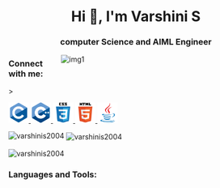 <h1 align="center">Hi 👋, I'm Varshini S</h1>
<h3 align="center"> computer Science and AIML Engineer</h3>


 <img align="right" width=400 src="https://user-images.githubusercontent.com/55389276/140866485-8fb1c876-9a8f-4d6a-98dc-08c4981eaf70.gif" alt="img1" /> </p>
<p align="left">
<h3 align="left">Connect with me:</h3>
>
<p align="left"> <a href="https://www.cprogramming.com/" target="_blank" rel="noreferrer"> <img src="https://raw.githubusercontent.com/devicons/devicon/master/icons/c/c-original.svg" alt="c" width="40" height="40"/> </a> <a href="https://www.w3schools.com/cpp/" target="_blank" rel="noreferrer"> <img src="https://raw.githubusercontent.com/devicons/devicon/master/icons/cplusplus/cplusplus-original.svg" alt="cplusplus" width="40" height="40"/> </a> <a href="https://www.w3schools.com/css/" target="_blank" rel="noreferrer"> <img src="https://raw.githubusercontent.com/devicons/devicon/master/icons/css3/css3-original-wordmark.svg" alt="css3" width="40" height="40"/> </a> <a href="https://www.w3.org/html/" target="_blank" rel="noreferrer"> <img src="https://raw.githubusercontent.com/devicons/devicon/master/icons/html5/html5-original-wordmark.svg" alt="html5" width="40" height="40"/> </a> <a href="https://www.java.com" target="_blank" rel="noreferrer"> <img src="https://raw.githubusercontent.com/devicons/devicon/master/icons/java/java-original.svg" alt="java" width="40" height="40"/> </a> </p>

<p><img align="left" src="https://github-readme-stats.vercel.app/api/top-langs?username=varshinis2004&show_icons=true&locale=en&layout=compact" alt="varshinis2004" /></p>

<p>&nbsp;<img align="center" src="https://github-readme-stats.vercel.app/api?username=varshinis2004&show_icons=true&locale=en" alt="varshinis2004" /></p>

<p><img align="center" src="https://github-readme-streak-stats.herokuapp.com/?user=varshinis2004&" alt="varshinis2004" /></p><p align="left">
</p>

<h3 align="left">Languages and Tools:</h3

